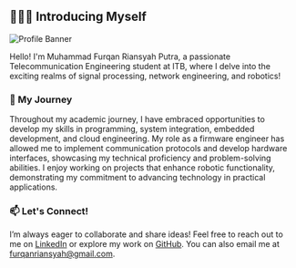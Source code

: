 ## 🙋🏻‍♂️ Introducing Myself

![Profile Banner](src/img.jpg) <!-- Replace with your actual banner image URL -->

Hello! I'm Muhammad Furqan Riansyah Putra, a passionate Telecommunication Engineering student at ITB, where I delve into the exciting realms of signal processing, network engineering, and robotics!

### 🚀 My Journey

Throughout my academic journey, I have embraced opportunities to develop my skills in programming, system integration, embedded development, and cloud engineering. My role as a firmware engineer has allowed me to implement communication protocols and develop hardware interfaces, showcasing my technical proficiency and problem-solving abilities. I enjoy working on projects that enhance robotic functionality, demonstrating my commitment to advancing technology in practical applications.

### 📫 Let's Connect!

I’m always eager to collaborate and share ideas! Feel free to reach out to me on [LinkedIn](https://www.linkedin.com/in/furqanriansyah) or explore my work on [GitHub](https://github.com/putrafurqan). You can also email me at [furqanriansyah@gmail.com](furqanriansyah@gmail.com).

